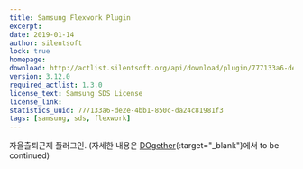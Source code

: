```yaml
---
title: Samsung Flexwork Plugin
excerpt: 
date: 2019-01-14
author: silentsoft
lock: true
homepage: 
download: http://actlist.silentsoft.org/api/download/plugin/777133a6-de2e-4bb1-850c-da24c81981f3.jar
version: 3.12.0
required_actlist: 1.3.0
license_text: Samsung SDS License
license_link: 
statistics_uuid: 777133a6-de2e-4bb1-850c-da24c81981f3
tags: [samsung, sds, flexwork]
---
```


자율출퇴근제 플러그인. (자세한 내용은 [DOgether](http://opsplus.sdsdev.co.kr:9083/#/login?postingId=4185){:target="_blank"}에서 to be continued)

